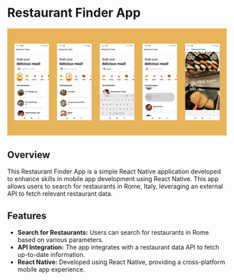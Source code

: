 # Restaurant Finder App

![RestaurantApp](/screenshots/RestaurantSearch.png)

## Overview

This Restaurant Finder App is a simple React Native application developed to enhance skills in mobile app development using React Native. This app allows users to search for restaurants in Rome, Italy, leveraging an external API to fetch relevant restaurant data.

## Features

- **Search for Restaurants:** Users can search for restaurants in Rome based on various parameters.
- **API Integration:** The app integrates with a restaurant data API to fetch up-to-date information.
- **React Native:** Developed using React Native, providing a cross-platform mobile app experience.
